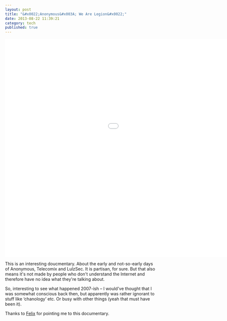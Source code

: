 ```yaml
---
layout: post
title: "&#x0022;Anonymous&#x003A; We Are Legion&#x0022;"
date: 2013-08-22 11:39:21
category: tech
published: true
---
```


<div class="videoWrapper-16-9"><iframe width="1280" height="720" src="//www.youtube-nocookie.com/embed/2ZUHOELgif0?rel=0" frameborder="0" allowfullscreen></iframe></div>

This is an interesting doucmentary. About the early and not-so-early days of Anonymous, Telecomix and LulzSec. It is partisan, for sure. But that also means it's not made by people who don't understand the Internet and therefore have no idea what they're talking about. 

So, interesting to see what happened 2007-ish – I would've thought that I was somewhat conscious back then, but apparently was rather ignorant to stuff like ‘chanology’ etc. Or busy with other things (yeah that must have been it).

Thanks to [Felix](http://felixkruse.de) for pointing me to this documentary. 